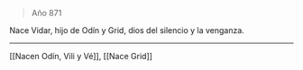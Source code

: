 > Año 871

Nace Vidar, hijo de Odín y Grid, dios del silencio y la venganza.

---

[[Nacen Odín, Vili y Vé]], [[Nace Grid]]